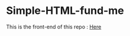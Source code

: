 # Simple-HTML-fund-me

This is the front-end of this repo : [Here](https://github.com/BenBktech/Hardhat-and-AggregatorV3-ChainLink)
